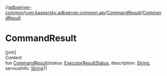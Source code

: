 //[adbserver-common](../../index.md)/[com.kaspersky.adbserver.common.api](../index.md)/[CommandResult](index.md)/[CommandResult](-command-result.md)



# CommandResult  
[jvm]  
Content  
fun [CommandResult](-command-result.md)(status: [ExecutorResultStatus](../-executor-result-status/index.md), description: [String](https://kotlinlang.org/api/latest/jvm/stdlib/kotlin/-string/index.html), serviceInfo: [String](https://kotlinlang.org/api/latest/jvm/stdlib/kotlin/-string/index.html)?)  



